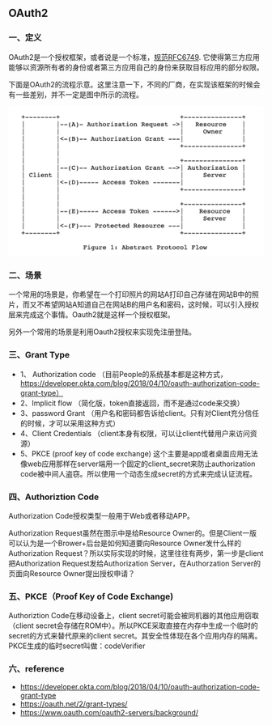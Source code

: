 ## OAuth2

### 一、定义
OAuth2是一个授权框架，或者说是一个标准，[规范RFC6749](https://datatracker.ietf.org/doc/html/rfc6749). 它使得第三方应用能够以资源所有者的身份或者第三方应用自己的身份来获取目标应用的部分权限。

下面是OAuth2的流程示意。这里注意一下，不同的厂商，在实现该框架的时候会有一些差别，并不一定是图中所示的流程。

![Oauth2 flow](../../static/oauth2.png)

### 二、场景
一个常用的场景是，你希望在一个打印照片的网站A打印自己存储在网站B中的照片，而又不希望网站A知道自己在网站B的用户名和密码，这时候，可以引入授权层来完成这个事情。Oauth2就是这样一个授权框架。

另外一个常用的场景是利用Oauth2授权来实现免注册登陆。


### 三、Grant Type
- 1、 Authorization code （目前People的系统基本都是这种方式， https://developer.okta.com/blog/2018/04/10/oauth-authorization-code-grant-type）
- 2、Implicit flow             （简化版，token直接返回，而不是通过code来交换）
- 3、password Grant      （用户名和密码都告诉给client。只有对Client充分信任的时候，才可以采用这种方式）
- 4、Client Credentials   （client本身有权限，可以让client代替用户来访问资源）
- 5、PKCE (proof key of code exchange) 这个主要是app或者桌面应用无法像web应用那样在server端用一个固定的client_secret来防止authorization code被中间人盗窃。所以使用一个动态生成secret的方式来完成认证流程。

### 四、Authoriztion Code
Authorization Code授权类型一般用于Web或者移动APP。

Authorization Request虽然在图示中是给Resource Owner的。但是Client一版可以认为是一个Brower+后台是如何知道要向Resource Owner发什么样的Authorization Request？所以实际实现的时候，这里往往有两步，第一步是client把Authorization Request发给Authorization Server，在Authorzation Server的页面向Resource Owner提出授权申请？

### 五、PKCE（Proof Key of Code Exchange)
Authoriztion Code在移动设备上，client secret可能会被同机器的其他应用窃取（client secret会存储在ROM中）。所以PKCE采取直接在内存中生成一个临时的secret的方式来替代原来的client secret。其安全性体现在各个应用内存的隔离。PKCE生成的临时secret叫做：codeVerifier




### 六、reference

- https://developer.okta.com/blog/2018/04/10/oauth-authorization-code-grant-type
- https://oauth.net/2/grant-types/
- https://www.oauth.com/oauth2-servers/background/
